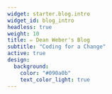 ```yaml
---
widget: starter.blog.intro
widget_id: blog_intro
headless: true
weight: 10
title: ✏️ Dean Weber's Blog
subtitle: "Coding for a Change"
active: true
design:
  background:
    color: "#090a0b"
    text_color_light: true
---
```

